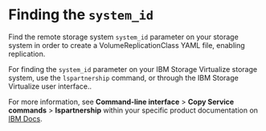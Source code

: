 # Finding the `system_id`

Find the remote storage system `system_id` parameter on your storage system in order to create a VolumeReplicationClass YAML file, enabling replication.

For finding the `system_id` parameter on your IBM Storage Virtualize storage system, use the `lspartnership` command, or through the IBM Storage Virtualize user interface..

For more information, see **Command-line interface** > **Copy Service commands** > **lspartnership** within your specific product documentation on [IBM Docs](https://www.ibm.com/docs/).

